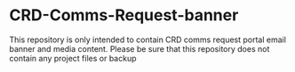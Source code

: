 # CRD-Comms-Request-banner <br>
This repository is only intended to contain CRD comms request portal email banner and media content. Please be sure that this repository does not contain any project files or backup
